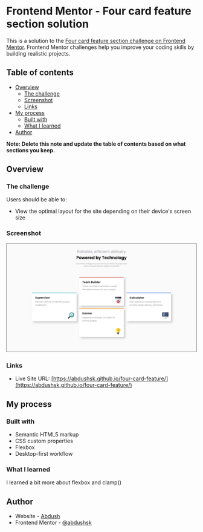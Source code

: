 # Frontend Mentor - Four card feature section solution

This is a solution to the [Four card feature section challenge on Frontend Mentor](https://www.frontendmentor.io/challenges/four-card-feature-section-weK1eFYK). Frontend Mentor challenges help you improve your coding skills by building realistic projects. 

## Table of contents

- [Overview](#overview)
  - [The challenge](#the-challenge)
  - [Screenshot](#screenshot)
  - [Links](#links)
- [My process](#my-process)
  - [Built with](#built-with)
  - [What I learned](#what-i-learned)
- [Author](#author)

**Note: Delete this note and update the table of contents based on what sections you keep.**

## Overview

### The challenge

Users should be able to:

- View the optimal layout for the site depending on their device's screen size

### Screenshot

![](./screenshot.png)

### Links

- Live Site URL: [https://abdushsk.github.io/four-card-feature/](https://abdushsk.github.io/four-card-feature/)

## My process

### Built with

- Semantic HTML5 markup
- CSS custom properties
- Flexbox
- Desktop-first workflow

### What I learned

I learned a bit more about flexbox and clamp()

## Author

- Website - [Abdush](https://abdushsalam.com)
- Frontend Mentor - [@abdushsk](https://www.frontendmentor.io/profile/abdushsk)